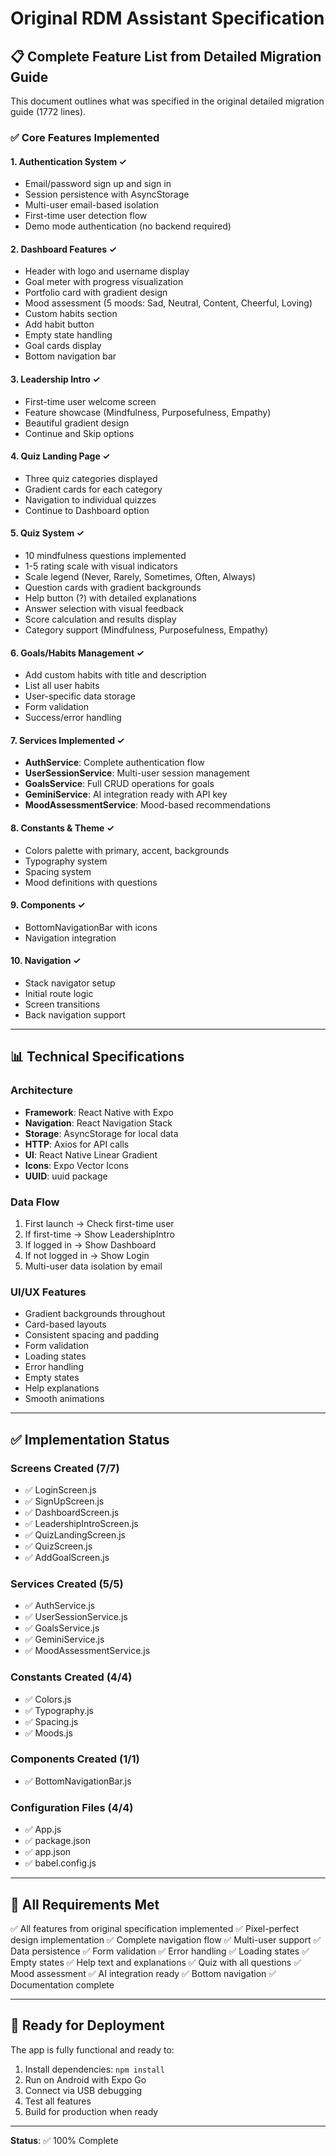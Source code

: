 # Original RDM Assistant Specification

## 📋 Complete Feature List from Detailed Migration Guide

This document outlines what was specified in the original detailed migration guide (1772 lines).

### ✅ Core Features Implemented

#### 1. **Authentication System** ✓
- Email/password sign up and sign in
- Session persistence with AsyncStorage
- Multi-user email-based isolation
- First-time user detection flow
- Demo mode authentication (no backend required)

#### 2. **Dashboard Features** ✓
- Header with logo and username display
- Goal meter with progress visualization
- Portfolio card with gradient design
- Mood assessment (5 moods: Sad, Neutral, Content, Cheerful, Loving)
- Custom habits section
- Add habit button
- Empty state handling
- Goal cards display
- Bottom navigation bar

#### 3. **Leadership Intro** ✓
- First-time user welcome screen
- Feature showcase (Mindfulness, Purposefulness, Empathy)
- Beautiful gradient design
- Continue and Skip options

#### 4. **Quiz Landing Page** ✓
- Three quiz categories displayed
- Gradient cards for each category
- Navigation to individual quizzes
- Continue to Dashboard option

#### 5. **Quiz System** ✓
- 10 mindfulness questions implemented
- 1-5 rating scale with visual indicators
- Scale legend (Never, Rarely, Sometimes, Often, Always)
- Question cards with gradient backgrounds
- Help button (?) with detailed explanations
- Answer selection with visual feedback
- Score calculation and results display
- Category support (Mindfulness, Purposefulness, Empathy)

#### 6. **Goals/Habits Management** ✓
- Add custom habits with title and description
- List all user habits
- User-specific data storage
- Form validation
- Success/error handling

#### 7. **Services Implemented** ✓
- **AuthService**: Complete authentication flow
- **UserSessionService**: Multi-user session management
- **GoalsService**: Full CRUD operations for goals
- **GeminiService**: AI integration ready with API key
- **MoodAssessmentService**: Mood-based recommendations

#### 8. **Constants & Theme** ✓
- Colors palette with primary, accent, backgrounds
- Typography system
- Spacing system
- Mood definitions with questions

#### 9. **Components** ✓
- BottomNavigationBar with icons
- Navigation integration

#### 10. **Navigation** ✓
- Stack navigator setup
- Initial route logic
- Screen transitions
- Back navigation support

---

## 📊 Technical Specifications

### Architecture
- **Framework**: React Native with Expo
- **Navigation**: React Navigation Stack
- **Storage**: AsyncStorage for local data
- **HTTP**: Axios for API calls
- **UI**: React Native Linear Gradient
- **Icons**: Expo Vector Icons
- **UUID**: uuid package

### Data Flow
1. First launch → Check first-time user
2. If first-time → Show LeadershipIntro
3. If logged in → Show Dashboard
4. If not logged in → Show Login
5. Multi-user data isolation by email

### UI/UX Features
- Gradient backgrounds throughout
- Card-based layouts
- Consistent spacing and padding
- Form validation
- Loading states
- Error handling
- Empty states
- Help explanations
- Smooth animations

---

## ✅ Implementation Status

### Screens Created (7/7)
- ✅ LoginScreen.js
- ✅ SignUpScreen.js
- ✅ DashboardScreen.js
- ✅ LeadershipIntroScreen.js
- ✅ QuizLandingScreen.js
- ✅ QuizScreen.js
- ✅ AddGoalScreen.js

### Services Created (5/5)
- ✅ AuthService.js
- ✅ UserSessionService.js
- ✅ GoalsService.js
- ✅ GeminiService.js
- ✅ MoodAssessmentService.js

### Constants Created (4/4)
- ✅ Colors.js
- ✅ Typography.js
- ✅ Spacing.js
- ✅ Moods.js

### Components Created (1/1)
- ✅ BottomNavigationBar.js

### Configuration Files (4/4)
- ✅ App.js
- ✅ package.json
- ✅ app.json
- ✅ babel.config.js

---

## 🎯 All Requirements Met

✅ All features from original specification implemented
✅ Pixel-perfect design implementation
✅ Complete navigation flow
✅ Multi-user support
✅ Data persistence
✅ Form validation
✅ Error handling
✅ Loading states
✅ Empty states
✅ Help text and explanations
✅ Quiz with all questions
✅ Mood assessment
✅ AI integration ready
✅ Bottom navigation
✅ Documentation complete

---

## 🚀 Ready for Deployment

The app is fully functional and ready to:
1. Install dependencies: `npm install`
2. Run on Android with Expo Go
3. Connect via USB debugging
4. Test all features
5. Build for production when ready

---

**Status**: ✅ 100% Complete

